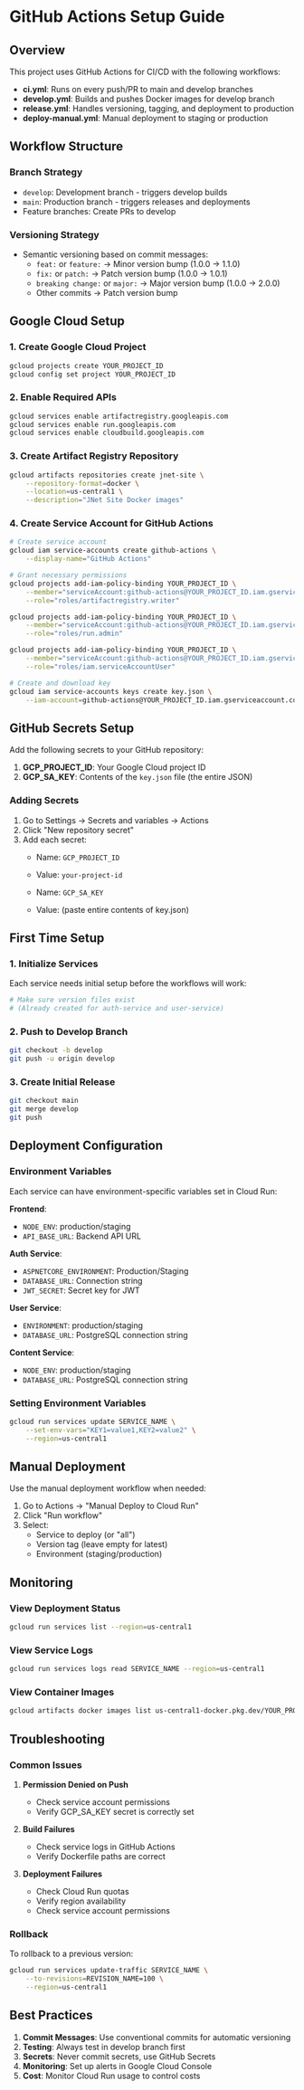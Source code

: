 # GitHub Actions Setup Guide

## Overview

This project uses GitHub Actions for CI/CD with the following workflows:
- **ci.yml**: Runs on every push/PR to main and develop branches
- **develop.yml**: Builds and pushes Docker images for develop branch
- **release.yml**: Handles versioning, tagging, and deployment to production
- **deploy-manual.yml**: Manual deployment to staging or production

## Workflow Structure

### Branch Strategy
- `develop`: Development branch - triggers develop builds
- `main`: Production branch - triggers releases and deployments
- Feature branches: Create PRs to develop

### Versioning Strategy
- Semantic versioning based on commit messages:
  - `feat:` or `feature:` → Minor version bump (1.0.0 → 1.1.0)
  - `fix:` or `patch:` → Patch version bump (1.0.0 → 1.0.1)
  - `breaking change:` or `major:` → Major version bump (1.0.0 → 2.0.0)
  - Other commits → Patch version bump

## Google Cloud Setup

### 1. Create Google Cloud Project
```bash
gcloud projects create YOUR_PROJECT_ID
gcloud config set project YOUR_PROJECT_ID
```

### 2. Enable Required APIs
```bash
gcloud services enable artifactregistry.googleapis.com
gcloud services enable run.googleapis.com
gcloud services enable cloudbuild.googleapis.com
```

### 3. Create Artifact Registry Repository
```bash
gcloud artifacts repositories create jnet-site \
    --repository-format=docker \
    --location=us-central1 \
    --description="JNet Site Docker images"
```

### 4. Create Service Account for GitHub Actions
```bash
# Create service account
gcloud iam service-accounts create github-actions \
    --display-name="GitHub Actions"

# Grant necessary permissions
gcloud projects add-iam-policy-binding YOUR_PROJECT_ID \
    --member="serviceAccount:github-actions@YOUR_PROJECT_ID.iam.gserviceaccount.com" \
    --role="roles/artifactregistry.writer"

gcloud projects add-iam-policy-binding YOUR_PROJECT_ID \
    --member="serviceAccount:github-actions@YOUR_PROJECT_ID.iam.gserviceaccount.com" \
    --role="roles/run.admin"

gcloud projects add-iam-policy-binding YOUR_PROJECT_ID \
    --member="serviceAccount:github-actions@YOUR_PROJECT_ID.iam.gserviceaccount.com" \
    --role="roles/iam.serviceAccountUser"

# Create and download key
gcloud iam service-accounts keys create key.json \
    --iam-account=github-actions@YOUR_PROJECT_ID.iam.gserviceaccount.com
```

## GitHub Secrets Setup

Add the following secrets to your GitHub repository:

1. **GCP_PROJECT_ID**: Your Google Cloud project ID
2. **GCP_SA_KEY**: Contents of the `key.json` file (the entire JSON)

### Adding Secrets
1. Go to Settings → Secrets and variables → Actions
2. Click "New repository secret"
3. Add each secret:
   - Name: `GCP_PROJECT_ID`
   - Value: `your-project-id`
   
   - Name: `GCP_SA_KEY`
   - Value: (paste entire contents of key.json)

## First Time Setup

### 1. Initialize Services
Each service needs initial setup before the workflows will work:

```bash
# Make sure version files exist
# (Already created for auth-service and user-service)
```

### 2. Push to Develop Branch
```bash
git checkout -b develop
git push -u origin develop
```

### 3. Create Initial Release
```bash
git checkout main
git merge develop
git push
```

## Deployment Configuration

### Environment Variables
Each service can have environment-specific variables set in Cloud Run:

**Frontend**:
- `NODE_ENV`: production/staging
- `API_BASE_URL`: Backend API URL

**Auth Service**:
- `ASPNETCORE_ENVIRONMENT`: Production/Staging
- `DATABASE_URL`: Connection string
- `JWT_SECRET`: Secret key for JWT

**User Service**:
- `ENVIRONMENT`: production/staging
- `DATABASE_URL`: PostgreSQL connection string

**Content Service**:
- `NODE_ENV`: production/staging
- `DATABASE_URL`: PostgreSQL connection string

### Setting Environment Variables
```bash
gcloud run services update SERVICE_NAME \
    --set-env-vars="KEY1=value1,KEY2=value2" \
    --region=us-central1
```

## Manual Deployment

Use the manual deployment workflow when needed:
1. Go to Actions → "Manual Deploy to Cloud Run"
2. Click "Run workflow"
3. Select:
   - Service to deploy (or "all")
   - Version tag (leave empty for latest)
   - Environment (staging/production)

## Monitoring

### View Deployment Status
```bash
gcloud run services list --region=us-central1
```

### View Service Logs
```bash
gcloud run services logs read SERVICE_NAME --region=us-central1
```

### View Container Images
```bash
gcloud artifacts docker images list us-central1-docker.pkg.dev/YOUR_PROJECT_ID/jnet-site
```

## Troubleshooting

### Common Issues

1. **Permission Denied on Push**
   - Check service account permissions
   - Verify GCP_SA_KEY secret is correctly set

2. **Build Failures**
   - Check service logs in GitHub Actions
   - Verify Dockerfile paths are correct

3. **Deployment Failures**
   - Check Cloud Run quotas
   - Verify region availability
   - Check service account permissions

### Rollback
To rollback to a previous version:
```bash
gcloud run services update-traffic SERVICE_NAME \
    --to-revisions=REVISION_NAME=100 \
    --region=us-central1
```

## Best Practices

1. **Commit Messages**: Use conventional commits for automatic versioning
2. **Testing**: Always test in develop branch first
3. **Secrets**: Never commit secrets, use GitHub Secrets
4. **Monitoring**: Set up alerts in Google Cloud Console
5. **Cost**: Monitor Cloud Run usage to control costs